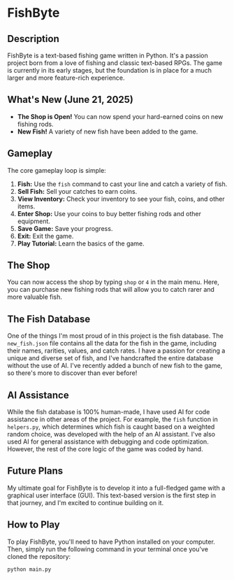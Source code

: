 # FishByte

## Description

FishByte is a text-based fishing game written in Python. It's a passion project born from a love of fishing and classic text-based RPGs. The game is currently in its early stages, but the foundation is in place for a much larger and more feature-rich experience.

## What's New (June 21, 2025)

*   **The Shop is Open!** You can now spend your hard-earned coins on new fishing rods.
*   **New Fish!** A variety of new fish have been added to the game.

## Gameplay

The core gameplay loop is simple:

1.  **Fish:** Use the `fish` command to cast your line and catch a variety of fish.
2.  **Sell Fish:** Sell your catches to earn coins.
3.  **View Inventory:** Check your inventory to see your fish, coins, and other items.
4.  **Enter Shop:** Use your coins to buy better fishing rods and other equipment.
5.  **Save Game:** Save your progress.
6.  **Exit:** Exit the game.
7.  **Play Tutorial:** Learn the basics of the game.

## The Shop

You can now access the shop by typing `shop` or `4` in the main menu. Here, you can purchase new fishing rods that will allow you to catch rarer and more valuable fish.

## The Fish Database

One of the things I'm most proud of in this project is the fish database. The `new_fish.json` file contains all the data for the fish in the game, including their names, rarities, values, and catch rates. I have a passion for creating a unique and diverse set of fish, and I've handcrafted the entire database without the use of AI. I've recently added a bunch of new fish to the game, so there's more to discover than ever before!

## AI Assistance

While the fish database is 100% human-made, I have used AI for code assistance in other areas of the project. For example, the `fish` function in `helpers.py`, which determines which fish is caught based on a weighted random choice, was developed with the help of an AI assistant. I've also used AI for general assistance with debugging and code optimization. However, the rest of the core logic of the game was coded by hand.

## Future Plans

My ultimate goal for FishByte is to develop it into a full-fledged game with a graphical user interface (GUI). This text-based version is the first step in that journey, and I'm excited to continue building on it.

## How to Play

To play FishByte, you'll need to have Python installed on your computer. Then, simply run the following command in your terminal once you've cloned the repository:

```
python main.py
```
